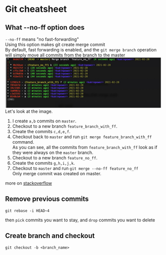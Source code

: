 # Git cheatsheet

## What --no-ff option does
`--no-ff` means "no fast-forwarding"  
Using this option makes git create merge commit  
By default, fast forwarding is enabled, and the `git merge branch` operation will simply move all commits from the branch to the master
<img src="img/git/no-ff.jpg">
Let's look at the image.
1. I create `a,b` commits on `master`.
2. Checkout to a new branch `feature_branch_with_ff`.
3. Create the commits `c,d,e,f`.
4. Checkout back to `master` and run `git merge feature_branch_with_ff` command.  
As you can see, all the commits from `feature_branch_with_ff` look as if they were always on the `master` branch.  
5. Checkout to a new branch `feature_no_ff`.
6. Create the commits `g,h,i,j,k`.
7. Checkout to `master` and run `git merge --no-ff feature_no_ff`  
Only merge commit was created on master. 

more on [stackoverflow](https://stackoverflow.com/questions/9069061/what-is-the-difference-between-git-merge-and-git-merge-no-ff)

## Remove previous commits
```
git rebase -i HEAD~4
```
then `pick` commits you want to stay, and `drop` commits you want to delete

## Create branch and checkout
```
git checkout -b <branch_name>
```

